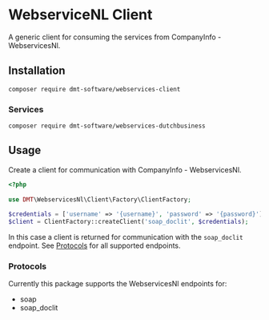 # WebserviceNL Client

A generic client for consuming the services from CompanyInfo - WebservicesNl.

## Installation

```composer require dmt-software/webservices-client```

### Services

```composer require dmt-software/webservices-dutchbusiness```

## Usage

Create a client for communication with CompanyInfo - WebservicesNl.

```php
<?php
 
use DMT\WebservicesNl\Client\Factory\ClientFactory;
 
$credentials = ['username' => '{username}', 'password' => '{password}'];
$client = ClientFactory::createClient('soap_doclit', $credentials);
```
In this case a client is returned for communication with the `soap_doclit` endpoint. 
See [Protocols](#protocols) for all supported endpoints.

### Protocols

Currently this package supports the WebservicesNl endpoints for:
 
- soap
- soap_doclit
